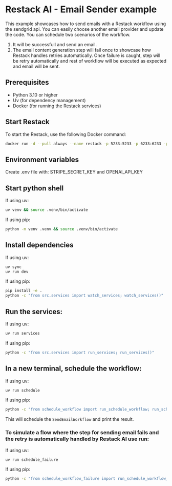 # Restack AI - Email Sender example

This example showcases how to send emails with a Restack workflow using the sendgrid api. You can easily choose another email provider and update the code.
You can schedule two scenarios of the workflow.

1. It will be successfull and send an email.
2. The email content generation step will fail once to showcase how Restack handles retries automatically. Once failure is caught, step will be retry automatically and rest of workflow will be executed as expected and email will be sent.

## Prerequisites

- Python 3.10 or higher
- Uv (for dependency management)
- Docker (for running the Restack services)

## Start Restack

To start the Restack, use the following Docker command:

```bash
docker run -d --pull always --name restack -p 5233:5233 -p 6233:6233 -p 7233:7233 ghcr.io/restackio/restack:main
```

## Environment variables

Create .env file with: STRIPE_SECRET_KEY and OPENAI_API_KEY

## Start python shell

If using uv:

```bash
uv venv && source .venv/bin/activate
```

If using pip:

```bash
python -m venv .venv && source .venv/bin/activate
```

## Install dependencies

If using uv:

```bash
uv sync
uv run dev
```

If using pip:

```bash
pip install -e .
python -c "from src.services import watch_services; watch_services()"
```

## Run the services:

If using uv:

```bash
uv run services
```

If using pip:

```bash
python -c "from src.services import run_services; run_services()"
```

## In a new terminal, schedule the workflow:

If using uv:

```bash
uv run schedule
```

If using pip:

```bash
python -c "from schedule_workflow import run_schedule_workflow; run_schedule_workflow()"
```

This will schedule the `SendEmailWorkflow` and print the result.

### To simulate a flow where the step for sending email fails and the retry is automatically handled by Restack AI use run:

If using uv:

```bash
uv run schedule_failure
```

If using pip:

```bash
python -c "from schedule_workflow_failure import run_schedule_workflow_failure; run_schedule_workflow_failure()"
```
